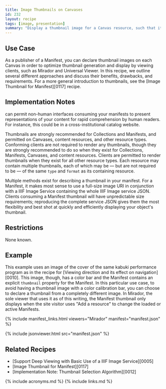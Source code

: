 ```yaml
---
title: Image Thumbnails on Canvases
id: 232
layout: recipe
tags: [image, presentation]
summary: "Display a thumbnail image for a Canvas resource, such that it can be used by clients to represent the object."
---
```


## Use Case

As a publisher of a Manifest, you can declare thumbnail images on each Canvas in order to optimize thumbnail generation and display by viewing clients, such as Mirador and Universal Viewer. In this recipe, we outline several different approaches and discuss their benefits, drawbacks, and requirements. For a more general introduction to thumbnails, see the [Image Thumbnail for Manifest][0117] recipe.

## Implementation Notes

 can permit non-human interfaces consuming your manifests to present representations of your content for rapid comprehension by human readers. For instance, this could be in a cross-institutional catalog website.

Thumbnails are strongly recommended for Collections and Manifests, and permitted on Canvases, content resources, and other resource types. Conforming clients are not required to render any thumbnails, though they are strongly recommended to do so when they exist for Collections, Manifests, Canvases, and content resources. Clients are permitted to render thumbnails when they exist for all other resource types. Each resource may contain multiple thumbnails, each of which may be — but are not required to be — of the same `type` and `format` as its containing resource.

Multiple methods exist for describing a thumbnail in your manifest. For a Manifest, it makes most sense to use a full-size image URI in conjunction with a IIIF Image Service containing the whole IIIF Image service JSON. Clients consuming a Manifest thumbnail will have unpredictable size requirements; reproducing the complete service JSON gives them the most flexibility and best shot at quickly and efficiently displaying your object's thumbnail.

## Restrictions

None known.

## Example

This example uses an image of the cover of the same kabuki performance program as in the recipe for [Viewing direction and its effect on navigation][0010]. This image, though, has a color bar and the Manifest contains an explicit `thumbnail` property for the Manifest. In this particular use case, to avoid having a thumbnail image with a color calibration bar, you can choose to declare a thumbnail from a completely different image. In Mirador, the sole viewer that uses it as of this writing, the Manifest thumbnail only displays when the site visitor uses "Add a resource" to change the loaded or active Manifests.

{% include manifest_links.html viewers="Mirador" manifest="manifest.json" %}

{% include jsonviewer.html src="manifest.json" %}

## Related Recipes

* [Support Deep Viewing with Basic Use of a IIIF Image Service][0005]
* [Image Thumbnail for Manifest][0117]
* [Implementation Note: Thumbnail Selection Algorithm][0012]

{% include acronyms.md %}
{% include links.md %}
